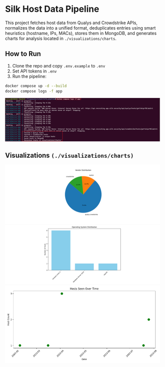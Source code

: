 # Silk Host Data Pipeline

This project fetches host data from Qualys and Crowdstrike APIs, normalizes the data into a unified format, deduplicates entries using smart heuristics (hostname, IPs, MACs), stores them in MongoDB, and generates charts for analysis located in `./visualizations/charts`.

## How to Run

1. Clone the repo and copy `.env.example` to `.env`
2. Set API tokens in `.env`
3. Run the pipeline:

```bash
docker compose up -d --build
docker compose logs -f app
```
![Screenshot](screenshots/docker_logs.png)

## Visualizations `(./visualizations/charts)`

![Screenshot](screenshots/vendor_distribution.png)
![Screenshot](screenshots/os_distribution.png)
![Screenshot](screenshots/last_seen_timeline.png)
